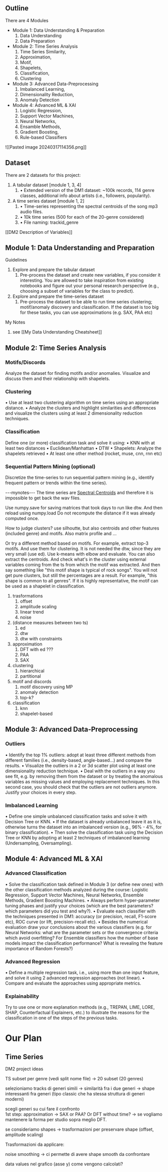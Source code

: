 ## Outline
There are 4 Modules
- Module 1: Data Understanding & Preparation
	1. Data Understanding
	2. Data Preparation
- Module 2: Time Series Analysis
	1. Time Series Similarity, 
	2. Approximation, 
	3. Motif, 
	4. Shapelets, 
	5. Classification, 
	6. Clustering
- Module 3: Advanced Data-Preprocessing 
	1. Imbalanced Learning, 
	2. Dimensionality Reduction,
	3. Anomaly Detection
- Module 4: Advanced ML & XAI
	1. Logistic Regression,
	2. Support Vector Machines, 
	3. Neural Networks, 
	4. Ensamble Methods, 
	5. Gradient Boosting, 
	6. Rule-based Classifiers

![[Pasted image 20240317114356.png]]


## Dataset
There are 2 datasets for this project: 
1. A tabular dataset [module 1, 3, 4] 
	1. • Extended version of the DM1 dataset: ~100k records, 114 genre classes, additional info about artists (i.e., followers, popularity). 
2. A time series dataset [module 1, 2] 
	1. • Time-series representing the spectral centroids of the song mp3 audio files.
	2. • 10k time series (500 for each of the 20-genre considered) 
	3. • File naming: trackid_genre

[[DM2 Description of Variables]]
## Module 1: Data Understanding and Preparation 
Guidelines
1. Explore and prepare the tabular dataset
	1. Pre-process the dataset and create new variables, if you consider it interesting. You are allowed to take inspiration from existing notebooks and figure out your personal research perspective (e.g., choosing a subset of variables for the class to predict).
2. Explore and prepare the time-series dataset
	1. Pre-process the dataset to be able to run time series clustering; motif/anomaly discovery and classification. If the dataset is too big for these tasks, you can use approximations (e.g. SAX, PAA etc)

My Notes
1. see [[My Data Understanding Cheatsheet]]

## Module 2: Time Series Analysis 
### Motifs/Discords
Analyze the dataset for finding motifs and/or anomalies. Visualize and discuss them and their relationship with shapelets. 
### Clustering
• Use at least two clustering algorithm on time series using an appropriate distance. 
• Analyze the clusters and highlight similarities and differences and visualize the clusters using at least 2 dimensionality reduction techniques.
### Classification 
Define one (or more) classification task and solve it using: 
• KNN with at least two distances 
• Euclidean/Manhattan 
• DTW 
• Shapelets: Analyze the shapelets retrieved 
• At least one other method (rocket, muse, cnn, rnn etc) 
### Sequential Pattern Mining (optional)
Discretize the time-series to run sequential pattern mining (e.g., identify frequent pattern or trends within the time series).

---mynotes---
The time series are [Spectral Centroids](https://librosa.org/doc/main/generated/librosa.feature.spectral_centroid.html) and therefore it is impossible to get back the wav files.

Use numpy.save for saving matrices that took days to run like dtw.
And then reload using numpy.load
Do not recompute the distance if it was already computed once.

How to judge clusters? use silhoutte, but also centroids and other features (included genre) and motifs. Also matrix profile and ...

Or try a different method based on motifs.
For example, extract top-3 motifs. And use them for clustering.
It is not needed the dtw, since they are very small (use ed).
Use k-means with elbow and evaluate.
You can also extract the centroids.
And check what's in the cluster using external variables coming from the ts from which the motif was extracted.
And then say something like "this motif shape is typical of rock songs".
You will not get pure clusters, but still the percentages are a result.
For example, "this shape is common to all genres".
If it is highly representative, the motif can be used as a shapelet in classification.


1. trasformations
	1. offset
	2. amplitude scaling
	3. linear trend
	4. noise
2. (distance measures between two ts)
	1. ed
	2. dtw
	3. dtw with constraints
3. approximation
	1. DFT with ed ???
	2. PAA
	3. SAX
4. clustering
	1. hierarchical 
	2. partitional
5. motif and discords
	1. motif discovery using MP
	2. anomaly detection
	3. top-k?
6. classification
	1. knn
	2. shapelet-based




## Module 3: Advanced Data-Preprocessing  

### Outliers 
• Identify the top 1% outliers: adopt at least three different methods from different families (i.e., density-based, angle-based…) and compare the results. • Visualize the outliers in a 2 or 3d scatter plot using at least one dimensionality reduction technique. • Deal with the outliers in a way you see fit, e.g. by removing them from the dataset or by treating the anomalous variables as missing values and employing replacement techniques. In this second case, you should check that the outliers are not outliers anymore. Justify your choices in every step.

### Imbalanced Learning
• Define one simple unbalanced classification tasks and solve it with Decision Tree or KNN. • If the dataset is already unbalanced leave it as it is, otherwise turns the dataset into an imbalanced version (e.g., 96% - 4%, for binary classification). • Then solve the classification task using the Decision Tree or KNN by adopting at least 2 techniques of imbalanced learning (Undersampling, Oversampling).

## Module 4: Advanced ML & XAI

### Advanced Classification
• Solve the classification task defined in Module 3 (or define new ones) with the other classification methods analyzed during the course: Logistic Regression, Support Vector Machines, Neural Networks, Ensemble Methods, Gradient Boosting Machines. • Always perform hyper-parameter tuning phases and justify your choices (which are the best parameters? which parameters did you test and why?). • Evaluate each classifier with the techniques presented in DM1: accuracy (or precision, recall, F1-score etc), ROC curve (or lift, precision-recall etc). • Besides the numerical evaluation draw your conclusions about the various classifiers (e.g. for Neural Networks: what are the parameter sets or the convergence criteria which avoid overfitting? For Ensemble classifiers how the number of base models impact the classification performance? What is revealing the feature importance of Random Forests?)

### Advanced Regression
• Define a multiple regression task, i.e., using more than one input feature, and solve it using 2 advanced regression approaches (not linear). • Compare and evaluate the approaches using appropriate metrics. 

### Explainability
Try to use one or more explanation methods (e.g., TREPAN, LIME, LORE, SHAP, Counterfactual Explainers, etc.) to illustrate the reasons for the classification in one of the steps of the previous tasks.


# Our Plan

## Time Series

DM2 project ideas

TS subset per genre (vedi split nome file) -> 20 subset (20 genres)

selezioniamo tracks di generi simili -> similarità fra i due generi -> shape interessanti fra generi (tipo classic che ha stessa struttura di generi moderni)

scegli generi su cui fare il confronto  
1st step: approximation -> SAX or PAA? Or DFT without time? -> se vogliamo mantenere la forma per studio sopra meglio DFT.

se consideriamo shapes -> trasformazioni per preservare shape (offset, amplitude scaling)

Trasformazioni da applicare:

noise smoothing -> ci permette di avere shape smooth da confrontare

data values nel grafico (asse y) come vengono calcolati?
